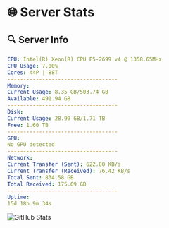 # 🌐 Server Stats
## 🔍 Server Info
```yaml
CPU: Intel(R) Xeon(R) CPU E5-2699 v4 @ 1358.65MHz
CPU Usage: 7.00%
Cores: 44P | 88T
-----------------------------------
Memory:
Current Usage: 8.35 GB/503.74 GB
Available: 491.94 GB
-----------------------------------
Disk:
Current Usage: 28.99 GB/1.71 TB
Free: 1.60 TB
-----------------------------------
GPU:
No GPU detected
-----------------------------------
Network:
Current Transfer (Sent): 622.80 KB/s
Current Transfer (Received): 76.42 KB/s
Total Sent: 834.58 GB
Total Received: 175.09 GB
-----------------------------------
Uptime:
15d 18h 9m 34s
```
![GitHub Stats](https://img.shields.io/badge/Updated-2025-05-05_11:18:22-blue)